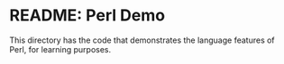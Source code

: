 # README: Perl Demo

This directory has the code that demonstrates the language features of Perl, for learning purposes.

